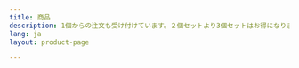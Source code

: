 ```yaml
---
title: 商品
description: 1個からの注文も受け付けています。２個セットより3個セットはお得になります。4個セットはさらにお得です。なんと10個以上お買い上げだとさらにされに割引いたします。ご利用くださいね。
lang: ja
layout: product-page

---
```


